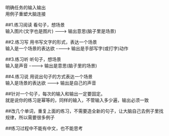 明确任务的输入输出  
用例子重塑大脑连接
   
##1.练习阅读
看句子，想场景  
输入图片(文字也是图片)  --->   输出意思(脑子里是场景)

##2.练习写
用书写文字的形式，表达一个场景  
输入是一个场景的表达欲 ---->   输出是手部写字(或打字)动作

##3.练习听
听句子，想场景  
输入是声音             ---->   输出是意思(脑子里的场景)  

##4.练习说
用说出句子的方式表达一个场景  
输入是场景的表达欲     --->  输出是自己的声音

##针对一个句子，每次的输入和输出一定要固定。  
就是说你的练习是幂等的，同样的输入，不管输入多少遍，输出必须一致

##改几个单词，重复上面的练习，不需要造全新的句子，让大脑自己去例子里找规律，所以需要很多例子

##练习过程中不能有中文，也不能思考

